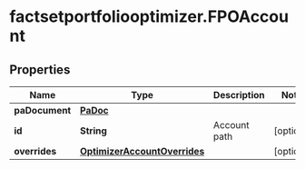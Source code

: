# factsetportfoliooptimizer.FPOAccount

## Properties

Name | Type | Description | Notes
------------ | ------------- | ------------- | -------------
**paDocument** | [**PaDoc**](PaDoc.md) |  | 
**id** | **String** | Account path | [optional] 
**overrides** | [**OptimizerAccountOverrides**](OptimizerAccountOverrides.md) |  | [optional] 


